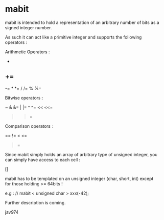 mabit
=====

mabit is intended to hold a representation of an arbitrary number of bits as a signed integer number.

As such it can act like a primitive integer and supports the following operators :

Arithmetic Operators :

  +
  +=
  -
  -=
  *
  *=
  /
  /=
  %
  %=
  
Bitwise operators :

  ~
  &
  &=
  |
  |=
  ^
  ^=
  <<
  <<=
  >>
  >>=
  
Comparison operators :

  ==
  !=
  <
  <=
  >
  >=
  
Since mabit simply holds an array of arbitrary type of unsigned integer, you can simply have access to each cell :

  []
  

mabit has to be templated on an unsigned integer (char, short, int) except for those holding >= 64bits !

e.g : 
  // mabit < unsigned char >  xxx(-42);

Further description is coming.

jav974
